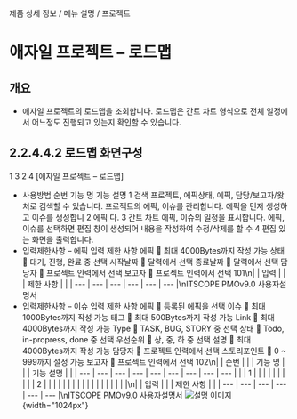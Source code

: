 <!--breadcrumb:제품 상세 정보 / 메뉴 설명 / 프로젝트--><span class="md-breadcrumb">제품 상세 정보 / 메뉴 설명 / 프로젝트</span>
# 애자일 프로젝트 – 로드맵
<!--5th-h2-toc-->
## 개요

- 애자일 프로젝트의 로드맵을 조회합니다. 로드맵은 간트 차트 형식으로 전체 일정에서 어느정도 진행되고 있는지 확인할 수
있습니다.
## 2.2.4.4.2 로드맵 화면구성
1
3
2
4
[애자일 프로젝트 – 로드맵]
- 사용방법
순번 기능 명 기능 설명
1 검색 프로젝트, 에픽상태, 에픽, 담당/보고자/왓처로 검색할 수 있습니다.
프로젝트의 에픽, 이슈를 관리합니다. 에픽을 먼저 생성하고 이슈를 생성합니
2 에픽
다.
3 간트 차트 에픽, 이슈의 일정을 표시합니다.
에픽, 이슈를 선택하면 편집 창이 생성되어 내용을 작성하여 수정/삭제를 할 수
4 편집
있는 화면을 출력합니다.
- 입력제한사항 – 에픽
입력 제한 사항
에픽  최대 4000Bytes까지 작성 가능
상태  대기, 진행, 완료 중 선택
시작날짜  달력에서 선택
종료날짜  달력에서 선택
담당자  프로젝트 인력에서 선택
보고자  프로젝트 인력에서 선택
101\n|  | 입력 |  |  | 제한 사항 |  |
| --- | --- | --- | --- | --- | --- |\nITSCOPE PMOv9.0 사용자설명서
- 입력제한사항 – 이슈
입력 제한 사항
에픽  등록된 에픽을 선택
이슈  최대 1000Bytes까지 작성 가능
태그  최대 500Bytes까지 작성 가능
Link  최대 4000Bytes까지 작성 가능
Type  TASK, BUG, STORY 중 선택
상태  Todo, in-propress, done 중 선택
우선순위  상, 중, 하 중 선택
설명  최대 4000Bytes까지 작성 가능
담당자  프로젝트 인력에서 선택
스토리포인트  0 ~ 999까지 설정 가능
보고자  프로젝트 인력에서 선택
102\n|  | 순번 |  |  | 기능 명 |  |  | 기능 설명 |  |
| --- | --- | --- | --- | --- | --- | --- | --- | --- |
|  | 1 |  |  |  |  |  |  |  |
|  | 2 |  |  |  |  |  |  |  |
|  |  |  |  |  |  |  |  |  |\n|  | 입력 |  |  | 제한 사항 |  |
| --- | --- | --- | --- | --- | --- |\nITSCOPE PMOv9.0 사용자설명서
![설명 이미지](/02_outputs/manual_images/2.2.4.4.2.png){width="1024px"}
